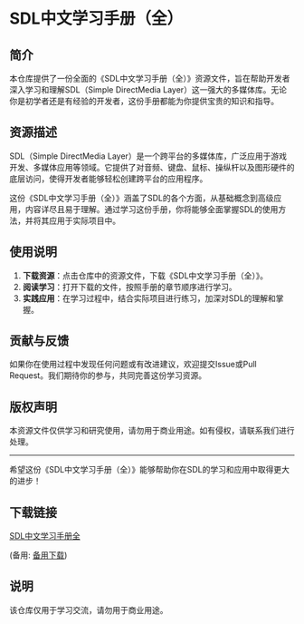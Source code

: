 # SDL中文学习手册（全）

## 简介

本仓库提供了一份全面的《SDL中文学习手册（全）》资源文件，旨在帮助开发者深入学习和理解SDL（Simple DirectMedia Layer）这一强大的多媒体库。无论你是初学者还是有经验的开发者，这份手册都能为你提供宝贵的知识和指导。

## 资源描述

SDL（Simple DirectMedia Layer）是一个跨平台的多媒体库，广泛应用于游戏开发、多媒体应用等领域。它提供了对音频、键盘、鼠标、操纵杆以及图形硬件的底层访问，使得开发者能够轻松创建跨平台的应用程序。

这份《SDL中文学习手册（全）》涵盖了SDL的各个方面，从基础概念到高级应用，内容详尽且易于理解。通过学习这份手册，你将能够全面掌握SDL的使用方法，并将其应用于实际项目中。

## 使用说明

1. **下载资源**：点击仓库中的资源文件，下载《SDL中文学习手册（全）》。
2. **阅读学习**：打开下载的文件，按照手册的章节顺序进行学习。
3. **实践应用**：在学习过程中，结合实际项目进行练习，加深对SDL的理解和掌握。

## 贡献与反馈

如果你在使用过程中发现任何问题或有改进建议，欢迎提交Issue或Pull Request。我们期待你的参与，共同完善这份学习资源。

## 版权声明

本资源文件仅供学习和研究使用，请勿用于商业用途。如有侵权，请联系我们进行处理。

---

希望这份《SDL中文学习手册（全）》能够帮助你在SDL的学习和应用中取得更大的进步！

## 下载链接
[SDL中文学习手册全](https://pan.quark.cn/s/7d07ba0cc099) 

(备用: [备用下载](https://pan.baidu.com/s/1YhBNx4riUytg3c0yilBIew?pwd=1234))

## 说明

该仓库仅用于学习交流，请勿用于商业用途。
